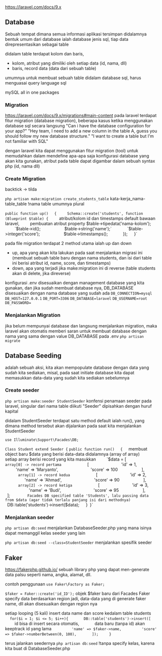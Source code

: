 https://laravel.com/docs/9.x

## Database
Sebuah tempat dimana semua informasi aplikasi tersimpan didalamnya
bentuk umum dari database ialah database jenis sql, tiap data direpresentasikan sebagai table

didalam table terdapat kolom dan baris,
- kolom, atribut yang dimiliki oleh setiap data (id, nama, dll)
- baris, record data (data dari sebuah table)

umumnya untuk membuat sebuah table didalam database sql, harus menguasai query language sql

mySQL all in one packages 

### Migration
https://laravel.com/docs/9.x/migrations#main-content
pada laravel terdapat fitur migration (database migration),
beberapa kasus ketika menggunakan database sql secara langsung
"Can i have the database configuration for your app?"
"Hey team, I need to add a new column in the table A, guess you should follow my new database structure."
"I want to create a table but I'm not familiar with SQL"

dengan laravel kita dapat menggunakan fitur migration (tool) untuk memudahkan dalam mendefine apa-apa saja konfigurasi database yang akan kita gunakan, 
atribut pada table dapat digambar dalam sebuah syntax php (id, nama dll)

### Create Migration
backtick -> tilda

`php artisan make:migration create_students_table`
kata-kerja_nama-table_table
!nama table umumnya plural

`public function up()`
    `{`
        `Schema::create('students', function (Blueprint $table) {`
        atribut/kolom id dan timestamps default bawaan laravel,
        pembuatan atribut property $table->tipedata('nama-kolom');
            `$table->id();`
            `$table->string('name');`
            `$table->integer('score');`
            `$table->timestamps();`
        `});`
    `}`

pada file migration terdapat 2 method utama ialah up dan down
- up, apa yang akan kita lakukan pada saat menjalankan migrasi ini (membuat sebuah table baru dengan nama students, dan isi dari table ini berisi atribut id, name, score, dan timestamps)
- down, apa yang terjadi jika make:migration ini di reverse (table students akan di delete, jika direverse)

konfigurasi .env disesuaikan dengan management database yang kita gunakan, dan jika sudah membuat database nya, DB_DATABASE disesuaikan dengan nama database yang sudah ada
`DB_CONNECTION=mysql`
`DB_HOST=127.0.0.1`
`DB_PORT=3306`
`DB_DATABASE=laravel`
`DB_USERNAME=root`
`DB_PASSWORD=`

### Menjalankan Migration
jika belum mempunyai database dan langsung menjalankan migration, maka laravel akan otomatis memberi saran untuk membuat database dengan nama yang sama dengan value DB_DATABASE pada .env
`php artisan migrate`

## Database Seeding
adalah sebuah aksi, kita akan mempopulate database dengan data yang sudah kita sediakan,
misal, pada saat initiate database kita dapat memasukkan data-data yang sudah kita sediakan sebelumnya

### Create seeder
`php artisan make:seeder StudentSeeder`
konfensi penamaan seeder pada laravel,
singular dari nama table diikuti "Seeder"
dipisahkan dengan huruf kapital

didalam StudentSeeder terdapat satu method default ialah run(), yang dimana method tersebut akan dijalankan pada saat kita menjalankan StudentSeeder

`use Illuminate\Support\Facades\DB;`

`Class Student extend Seeder {`
`public function run()`
    `{`
    membuat object baru $data yang berisi data-data didalamnya (array of array)
    setiap array berisi record yang kita masukkan
        `$data = [`
        array[0] -> record pertama
            `[`
                `'id' => 1,`
                `'name' => 'Maryanto',`
                `'score' => 100`
            `],`
            array[1] -> record kedua
            `[`
                `'id' => 2,`
                `'name' => 'Ahmad',`
                `'score' => 90`
            `],`
            array[2] -> record ketiga
            `[`
                `'id' => 3,`
                `'name' => 'Budi',`
                `'score' => 95`
            `],`
        `];`
        Facades DB specified table 'Students', lalu passing data from $data (agar tidak terlalu panjang isi dari methodnya)
        `DB::table('students')->insert($data);`
    `}`
`}`

### Menjalankan seeder
`php artisan db:seed`
menjalankan DatabaseSeeder.php yang mana isinya dapat memanggil kelas seeder yang lain

`php artisan db:seed --class=StudentSeeder`
menjalankan spesifik seeder

## Faker
https://fakerphp.github.io/
sebuah library php yang dapat men-generate data palsu seperti nama, angka, alamat, dll.

contoh penggunaan
`use Faker\Factory as Faker;`

`$faker = Faker::create('id_ID');`
objek $faker baru dari Facades Faker
specify data berdasarkan region 
jadi, data-data yang di generate faker name, dll akan disesuaikan dengan region nya

setiap looping (5 kali) insert data name dan score kedalam table students
        `for($i = 1; $i <= 5; $i++){`
            `DB::table('students')->insert([`
            id bisa di insert secara otomatis, 
            data baru (tanpa id) akan keeptrack id yang lama
                `'name' => $faker->name,`
                `'score' => $faker->numberBetween(0, 100),`
            `]);`
        `}`

terus jalankan seedernya
`php artisan db:seed`
!tanpa specify kelas, karena kita buat di DatabaseSeeder.php